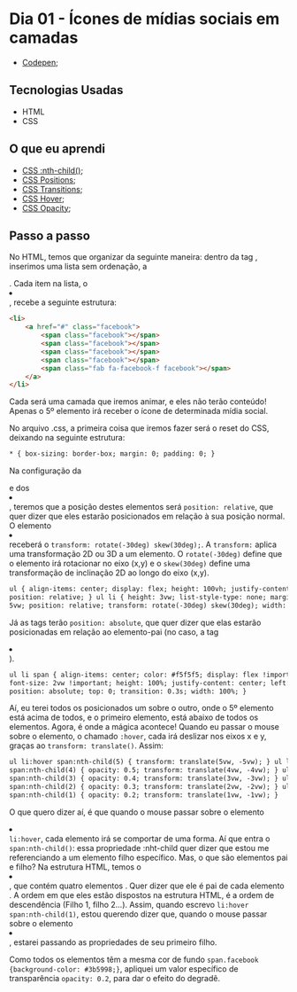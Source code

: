 # Dia 01 - Ícones de mídias sociais em camadas

-   [Codepen](https://codepen.io/lizvidotti91/pen/JjXMLvE);

## Tecnologias Usadas

-   HTML
-   CSS

## O que eu aprendi

-   [CSS :nth-child()](https://www.w3schools.com/cssref/sel_nth-child.asp);
-   [CSS Positions](https://www.w3schools.com/css/css_positioning.asp);
-   [CSS Transitions](https://www.w3schools.com/cssref/css3_pr_transform.asp);
-   [CSS Hover](https://www.w3schools.com/cssref/sel_hover.asp);
-   [CSS Opacity](https://www.w3schools.com/css/css_image_transparency.asp);

## Passo a passo

No HTML, temos que organizar da seguinte maneira: dentro da tag <body></body>, inserimos uma lista sem ordenação, a <ul></ul>. Cada item na lista, o <li></li>, recebe a seguinte estrutura:

```html
<li>
    <a href="#" class="facebook">
        <span class="facebook"></span>
        <span class="facebook"></span>
        <span class="facebook"></span>
        <span class="facebook"></span>
        <span class="fab fa-facebook-f facebook"></span>
    </a>
</li>
```

Cada <span></span> será uma camada que iremos animar, e eles não terão conteúdo! Apenas o 5º elemento irá receber o ícone de determinada mídia social.

No arquivo .css, a primeira coisa que iremos fazer será o reset do CSS, deixando na seguinte estrutura:

```html
* { box-sizing: border-box; margin: 0; padding: 0; }
```

Na configuração da <ul></ul> e dos <li></li>, teremos que a posição destes elementos será `position: relative`, que quer dizer que eles estarão posicionados em relação à sua posição normal. O elemento <li></li> receberá o `transform: rotate(-30deg) skew(30deg);`. A `transform:` aplica uma transformação 2D ou 3D a um elemento. O `rotate(-30deg)` define que o elemento irá rotacionar no eixo (x,y) e o `skew(30deg)` define uma transformação de inclinação 2D ao longo do eixo (x,y).

```html
ul { align-items: center; display: flex; height: 100vh; justify-content: center;
position: relative; } ul li { height: 3vw; list-style-type: none; margin-right:
5vw; position: relative; transform: rotate(-30deg) skew(30deg); width: 3vw; }
```

Já as tags <span></span> terão `position: absolute`, que quer dizer que elas estarão posicionadas em relação ao elemento-pai (no caso, a tag <li></li>).

```html
ul li span { align-items: center; color: #f5f5f5; display: flex !important;
font-size: 2vw !important; height: 100%; justify-content: center; left: 0;
position: absolute; top: 0; transition: 0.3s; width: 100%; }
```

Aí, eu terei todos os <span></span> posicionados um sobre o outro, onde o 5º elemento está acima de todos, e o primeiro elemento, está abaixo de todos os elementos. Agora, é onde a mágica acontece! Quando eu passar o mouse sobre o elemento, o chamado `:hover`, cada <span></span> irá deslizar nos eixos x e y, graças ao `transform: translate()`. Assim:

```html
ul li:hover span:nth-child(5) { transform: translate(5vw, -5vw); } ul li:hover
span:nth-child(4) { opacity: 0.5; transform: translate(4vw, -4vw); } ul li:hover
span:nth-child(3) { opacity: 0.4; transform: translate(3vw, -3vw); } ul li:hover
span:nth-child(2) { opacity: 0.3; transform: translate(2vw, -2vw); } ul li:hover
span:nth-child(1) { opacity: 0.2; transform: translate(1vw, -1vw); }
```

O que quero dizer aí, é que quando o mouse passar sobre o elemento <li></li> `li:hover`, cada elemento <span></span> irá se comportar de uma forma. Aí que entra o `span:nth-child()`: essa propriedade :nht-child quer dizer que estou me referenciando a um elemento filho específico. Mas, o que são elementos pai e filho? Na estrutura HTML, temos o <li></li>, que contém quatro elementos <span></span>. Quer dizer que ele é pai de cada elemento <span></span>. A ordem em que eles estão dispostos na estrutura HTML, é a ordem de descendência (Filho 1, filho 2...). Assim, quando escrevo `li:hover span:nth-child(1)`, estou querendo dizer que, quando o mouse passar sobre o elemento <li></li>, estarei passando as propriedades de seu primeiro filho.

Como todos os elementos <span></span> têm a mesma cor de fundo `span.facebook {background-color: #3b5998;}`, apliquei um valor específico de transparência `opacity: 0.2`, para dar o efeito do degradê.
